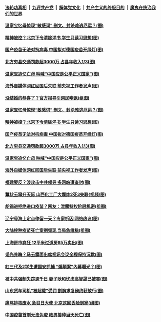 

####  [法轮功真相](../../../../basic/blob/master/README.md?t=04191902) &nbsp;|&nbsp; [九评共产党](../../../../9ping.md/blob/master/README.md?t=04191902) &nbsp;|&nbsp; [解体党文化](../../../../jtdwh.md/blob/master/README.md?t=04191902)  &nbsp;|&nbsp; [共产主义的终极目的](../../../../gczydzjmd.md/blob/master/README.md?t=04191902) &nbsp;|&nbsp; [魔鬼在统治我们的世界](../../../../mgztzwmdsj.md/blob/master/README.md?t=04191902) 

#### [温家宝忆母惊现“敏感词” 删文、封杀难逃厄运？(图)](../pages/p1/969155.md?t=04191902) 

#### [精神被控？北京下令清除洋书 学生只读习思想(图)](../pages/p1/969163.md?t=04191902) 

#### [国产疫苗无法对抗病毒 中国拟对德国疫苗开绿灯(图)](../pages/p1/969144.md?t=04191902) 

#### [北方穷县交通罚款超3000万 占县年收入1/3(图)](../pages/p1/969067.md?t=04191902) 

#### [温家宝追忆亡母 呐喊“中国应是公平正义国家”(图)](../pages/p1/969049.md?t=04191902) 

#### [海外自媒体网红回国后失联 前央视工作者发声(图)](../pages/p1/969044.md?t=04191902) 


#### [没结婚的恭喜了？官方报导引网民嘲讽(组图)](../pages/p1/969185.md?t=04191902) 

#### [温家宝忆母惊现“敏感词” 删文、封杀难逃厄运？(图)](../pages/p1/969155.md?t=04191902) 

#### [精神被控？北京下令清除洋书 学生只读习思想(图)](../pages/p1/969163.md?t=04191902) 

#### [国产疫苗无法对抗病毒 中国拟对德国疫苗开绿灯(图)](../pages/p1/969144.md?t=04191902) 

#### [北方穷县交通罚款超3000万 占县年收入1/3(图)](../pages/p1/969067.md?t=04191902) 

#### [温家宝追忆亡母 呐喊“中国应是公平正义国家”(图)](../pages/p1/969049.md?t=04191902) 

#### [海外自媒体网红回国后失联 前央视工作者发声(图)](../pages/p1/969044.md?t=04191902) 

#### [福建要反？涉攻击中共领导 多网站遭查封(图)](../pages/p1/969064.md?t=04191902) 

#### [蕈状云窜升天际 山西化工厂大爆炸2死3失联(视频/图)](../pages/p1/969045.md?t=04191902) 

#### [胡锡进拒绝进口疫苗？网友：泄露特权阶层机密(组图)](../pages/p1/969020.md?t=04191902) 

#### [辽宁号海上定点停留一天？专家析因 网络热议(图)](../pages/p1/969004.md?t=04191902) 

#### [大陆接种疫苗死亡案例频现 当局急维稳(组图)](../pages/p1/968983.md?t=04191902) 

#### [上海房市疯狂 12平米过道房85万卖出(图)](../pages/p1/968981.md?t=04191902) 

#### [韬光养晦？马云露面出席视讯会议全程保持沉默(圖)](../pages/p1/968927.md?t=04191902) 

#### [紅三代及2学生遭国安抓捕 “煽顛案”內幕曝光？(图)](../pages/p1/968934.md?t=04191902) 

#### [被中共强制失踪逾千日 妻子耿和忧虑高智晟已被害(图)](../pages/p1/968922.md?t=04191902) 

#### [山东货车司机“被超载”受罚 割腕求复磅终获放行(图)](../pages/p1/968913.md?t=04191902) 

#### [痛骂排核废水 急召日大使 北京这回丢脸到家(组图)](../pages/p1/968881.md?t=04191902) 

#### [中国疫苗首剂无法免疫 陆男接种当天死亡(图)](../pages/p1/968900.md?t=04191902) 

